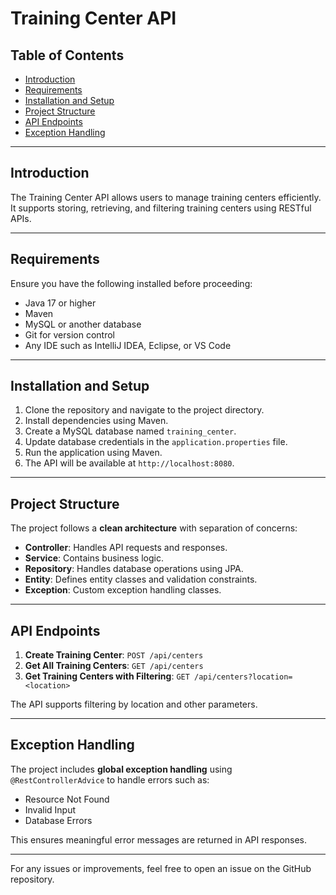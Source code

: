 # Training Center API


## Table of Contents

- [Introduction](#introduction)
- [Requirements](#requirements)
- [Installation and Setup](#installation-and-setup)
- [Project Structure](#project-structure)
- [API Endpoints](#api-endpoints)
- [Exception Handling](#exception-handling)

---

## Introduction

The Training Center API allows users to manage training centers efficiently. It supports storing, retrieving, and filtering training centers using RESTful APIs.

---

## Requirements

Ensure you have the following installed before proceeding:

- Java 17 or higher  
- Maven  
- MySQL or another database  
- Git for version control  
- Any IDE such as IntelliJ IDEA, Eclipse, or VS Code  

---

## Installation and Setup

1. Clone the repository and navigate to the project directory.  
2. Install dependencies using Maven.  
3. Create a MySQL database named `training_center`.  
4. Update database credentials in the `application.properties` file.  
5. Run the application using Maven.  
6. The API will be available at `http://localhost:8080`.  

---

## Project Structure

The project follows a **clean architecture** with separation of concerns:

- **Controller**: Handles API requests and responses.  
- **Service**: Contains business logic.  
- **Repository**: Handles database operations using JPA.  
- **Entity**: Defines entity classes and validation constraints.  
- **Exception**: Custom exception handling classes.  

---

## API Endpoints

1. **Create Training Center**: `POST /api/centers`  
2. **Get All Training Centers**: `GET /api/centers`  
3. **Get Training Centers with Filtering**: `GET /api/centers?location=<location>`  

The API supports filtering by location and other parameters.

---

## Exception Handling

The project includes **global exception handling** using `@RestControllerAdvice` to handle errors such as:  

- Resource Not Found  
- Invalid Input  
- Database Errors  

This ensures meaningful error messages are returned in API responses.

---

For any issues or improvements, feel free to open an issue on the GitHub repository.
